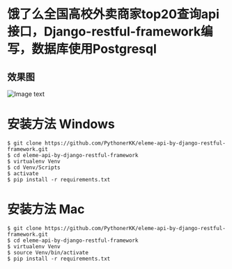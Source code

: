 # 饿了么全国高校外卖商家top20查询api接口，Django-restful-framework编写，数据库使用Postgresql

## 效果图

![Image text](https://github.com/PythonerKK/eleme-api-by-django-restful-framework/blob/master/image.png)

# 安装方法 Windows

```
$ git clone https://github.com/PythonerKK/eleme-api-by-django-restful-framework.git
$ cd eleme-api-by-django-restful-framework
$ virtualenv Venv
$ cd Venv/Scripts
$ activate
$ pip install -r requirements.txt
```

# 安装方法 Mac

```
$ git clone https://github.com/PythonerKK/eleme-api-by-django-restful-framework.git
$ cd eleme-api-by-django-restful-framework
$ virtualenv Venv
$ source Venv/bin/activate
$ pip install -r requirements.txt
```

